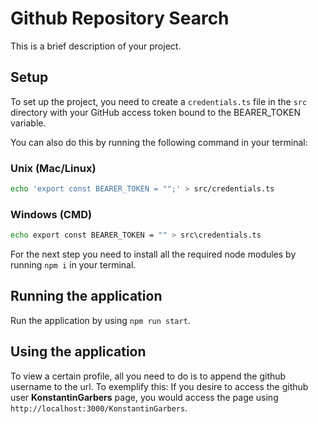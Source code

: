  # Github Repository Search

This is a brief description of your project.

## Setup
To set up the project, you need to create a `credentials.ts` file in the `src` directory with your GitHub access token bound to the BEARER_TOKEN variable.

You can also do this by running the following command in your terminal:

### Unix (Mac/Linux)
```bash
echo 'export const BEARER_TOKEN = "";' > src/credentials.ts
```

### Windows (CMD)
```bash
echo export const BEARER_TOKEN = "" > src\credentials.ts
```
For the next step you need to install all the required node modules by running `npm i` in your terminal.

## Running the application

Run the application by using `npm run start`.

## Using the application
To view a certain profile, all you need to do is to append the github username to the url.
To exemplify this: If you desire to access the github user **KonstantinGarbers** page, you would access the page using `http://localhost:3000/KonstantinGarbers`.
